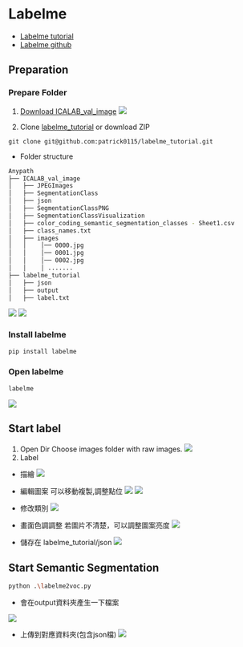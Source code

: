 # Labelme
- [Labelme tutorial](https://hackmd.io/@agbug/ByjZArc9h)
- [Labelme github](https://github.com/wkentaro/labelme)
## Preparation
### Prepare Folder
1. [Download ICALAB_val_image](https://drive.google.com/drive/folders/1XAJ9Pcwi1-pNGjYvxFnvrbDn38dt1zP4?usp=drive_link)
![](https://hackmd.io/_uploads/rkJl2dsc3.png)


3. Clone [labelme_tutorial](https://github.com/patrick0115/labelme_tutorial) or download ZIP
```
git clone git@github.com:patrick0115/labelme_tutorial.git
```
- Folder structure
```bash
Anypath
├── ICALAB_val_image
│   ├── JPEGImages
│   ├── SegmentationClass 
│   ├── json  
│   ├── SegmentationClassPNG
│   ├── SegmentationClassVisualization  
│   ├── color_coding_semantic_segmentation_classes - Sheet1.csv
│   ├── class_names.txt
│   ├── images  
│   │    │── 0000.jpg
│   │    │── 0001.jpg
│   │    │── 0002.jpg
│   │    │ .......
├── labelme_tutorial 
│   ├── json
│   ├── output
│   ├── label.txt
```
![](https://hackmd.io/_uploads/HyAq4K55n.png)
![](https://hackmd.io/_uploads/r1RD6wc53.png)

### Install labelme
```bash
pip install labelme
```
### Open labelme
```bash
labelme
```
![](https://hackmd.io/_uploads/HyJ7RIq9n.png)
## Start label
1. Open Dir
Choose images folder with raw images.
![](https://hackmd.io/_uploads/B1ZqR8q93.png)
2. Label
- 描繪
![](https://hackmd.io/_uploads/Syz1eP9qh.png)
- 編輯圖案
可以移動複製,調整點位
![](https://hackmd.io/_uploads/H1-gePcch.png)
![](https://hackmd.io/_uploads/HJoGePq52.png)
- 修改類別
![](https://hackmd.io/_uploads/B18Hxwq53.png)
- 畫面色調調整
若圖片不清楚，可以調整圖案亮度
![](https://hackmd.io/_uploads/rysTlv5c2.png)

- 儲存在 labelme_tutorial/json
![](https://hackmd.io/_uploads/ByJArYc52.png)

## Start Semantic Segmentation
```bash
python .\labelme2voc.py
```
- 會在output資料夾產生一下檔案

![](https://hackmd.io/_uploads/Skw3195c3.png)

- 上傳到對應資料夾(包含json檔)
![](https://hackmd.io/_uploads/BJhAjOs93.png)


